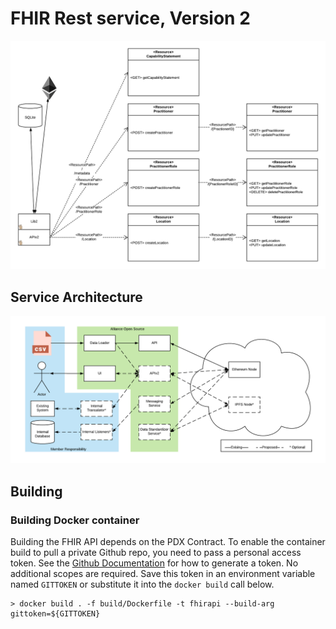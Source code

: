 # FHIR Rest service, Version 2

![alt text][routearch]

## Service Architecture

![alt text][servicearch]

## Building

### Building Docker container

Building the FHIR API depends on the PDX Contract. 
To enable the container build to pull a private Github repo, you need to pass a personal access token.
See the [Github Documentation](https://help.github.com/articles/creating-a-personal-access-token-for-the-command-line/) for how to generate a token.
No additional scopes are required.
Save this token in an environment variable named `GITTOKEN` or substitute it into the `docker build` call below.

```
> docker build . -f build/Dockerfile -t fhirapi --build-arg gittoken=${GITTOKEN}
```


[routearch]: assets/APIv2.png "API Version 2 routes"
[servicearch]: assets/servicearch.png "Service Architecture"
